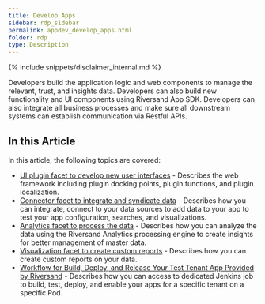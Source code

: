 ```yaml
---
title: Develop Apps
sidebar: rdp_sidebar
permalink: appdev_develop_apps.html
folder: rdp
type: Description
---
```


{% include snippets/disclaimer_internal.md %} 

Developers build the application logic and web components to manage the relevant, trust, and insights data. Developers can also build new functionality and UI components using Riversand App SDK. Developers can also integrate all business processes and make sure all downstream systems can establish communication via Restful APIs.

## In this Article

In this article, the following topics are covered:
* [UI plugin facet to develop new user interfaces](sdk_interface_with_app.html) - Describes the web framework including plugin docking points, plugin functions, and plugin localization.
* [Connector facet to integrate and syndicate data](sdk_int_conn.html) - Describes how you can integrate, connect to your data sources to add data to your app to test your app configuration, searches, and visualizations.
* [Analytics facet to process the data](analytics_facet.html) - Describes how you can analyze the data using the Riversand Analytics processing engine to create insights for better management of master data.
* [Visualization facet to create custom reports](va_dashboards_reports.html) - Describes how you can create custom reports on your data.
* [Workflow for Build, Deploy, and Release Your Test Tenant App Provided by Riversand](sdk_build_and_deploy_your_apps.html) - Describes how you can access to dedicated Jenkins job to build, test, deploy, and enable your apps for a specific tenant on a specific Pod.
